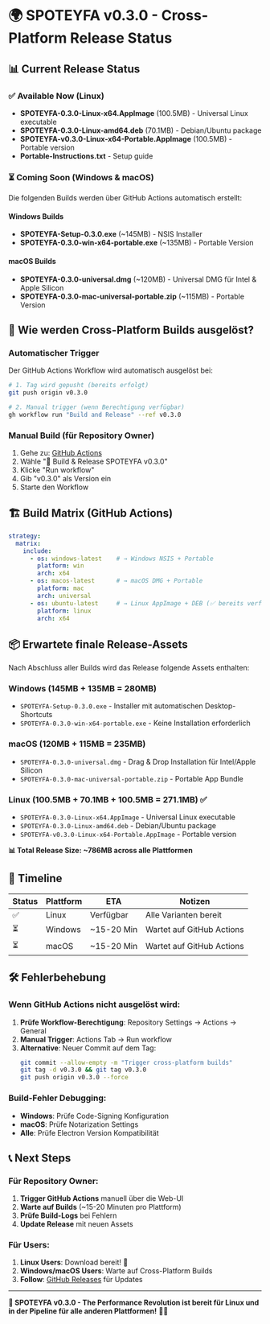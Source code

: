 # 🌍 SPOTEYFA v0.3.0 - Cross-Platform Release Status

## 📊 Current Release Status

### ✅ **Available Now** (Linux)
- **SPOTEYFA-0.3.0-Linux-x64.AppImage** (100.5MB) - Universal Linux executable
- **SPOTEYFA-0.3.0-Linux-amd64.deb** (70.1MB) - Debian/Ubuntu package
- **SPOTEYFA-v0.3.0-Linux-x64-Portable.AppImage** (100.5MB) - Portable version
- **Portable-Instructions.txt** - Setup guide

### ⏳ **Coming Soon** (Windows & macOS)
Die folgenden Builds werden über GitHub Actions automatisch erstellt:

#### Windows Builds
- **SPOTEYFA-Setup-0.3.0.exe** (~145MB) - NSIS Installer
- **SPOTEYFA-0.3.0-win-x64-portable.exe** (~135MB) - Portable Version

#### macOS Builds  
- **SPOTEYFA-0.3.0-universal.dmg** (~120MB) - Universal DMG für Intel & Apple Silicon
- **SPOTEYFA-0.3.0-mac-universal-portable.zip** (~115MB) - Portable Version

## 🚀 Wie werden Cross-Platform Builds ausgelöst?

### Automatischer Trigger
Der GitHub Actions Workflow wird automatisch ausgelöst bei:
```bash
# 1. Tag wird gepusht (bereits erfolgt)
git push origin v0.3.0

# 2. Manual trigger (wenn Berechtigung verfügbar)
gh workflow run "Build and Release" --ref v0.3.0
```

### Manual Build (für Repository Owner)
1. Gehe zu: [GitHub Actions](https://github.com/Avacon00/spoteyfa/actions)
2. Wähle "🚀 Build & Release SPOTEYFA v0.3.0"
3. Klicke "Run workflow" 
4. Gib "v0.3.0" als Version ein
5. Starte den Workflow

## 🏗️ Build Matrix (GitHub Actions)

```yaml
strategy:
  matrix:
    include:
      - os: windows-latest    # → Windows NSIS + Portable
        platform: win
        arch: x64
      - os: macos-latest      # → macOS DMG + Portable  
        platform: mac
        arch: universal
      - os: ubuntu-latest     # → Linux AppImage + DEB (✅ bereits verfügbar)
        platform: linux
        arch: x64
```

## 📦 Erwartete finale Release-Assets

Nach Abschluss aller Builds wird das Release folgende Assets enthalten:

### Windows (145MB + 135MB = 280MB)
- `SPOTEYFA-Setup-0.3.0.exe` - Installer mit automatischen Desktop-Shortcuts
- `SPOTEYFA-0.3.0-win-x64-portable.exe` - Keine Installation erforderlich

### macOS (120MB + 115MB = 235MB)  
- `SPOTEYFA-0.3.0-universal.dmg` - Drag & Drop Installation für Intel/Apple Silicon
- `SPOTEYFA-0.3.0-mac-universal-portable.zip` - Portable App Bundle

### Linux (100.5MB + 70.1MB + 100.5MB = 271.1MB) ✅
- `SPOTEYFA-0.3.0-Linux-x64.AppImage` - Universal Linux executable
- `SPOTEYFA-0.3.0-Linux-amd64.deb` - Debian/Ubuntu package
- `SPOTEYFA-v0.3.0-Linux-x64-Portable.AppImage` - Portable version

**📊 Total Release Size: ~786MB across alle Plattformen**

## 🔄 Timeline

| Status | Plattform | ETA | Notizen |
|--------|-----------|-----|---------|
| ✅ | Linux | Verfügbar | Alle Varianten bereit |
| ⏳ | Windows | ~15-20 Min | Wartet auf GitHub Actions |
| ⏳ | macOS | ~15-20 Min | Wartet auf GitHub Actions |

## 🛠️ Fehlerbehebung

### Wenn GitHub Actions nicht ausgelöst wird:
1. **Prüfe Workflow-Berechtigung**: Repository Settings → Actions → General
2. **Manual Trigger**: Actions Tab → Run workflow
3. **Alternative**: Neuer Commit auf dem Tag:
   ```bash
   git commit --allow-empty -m "Trigger cross-platform builds"
   git tag -d v0.3.0 && git tag v0.3.0
   git push origin v0.3.0 --force
   ```

### Build-Fehler Debugging:
- **Windows**: Prüfe Code-Signing Konfiguration
- **macOS**: Prüfe Notarization Settings
- **Alle**: Prüfe Electron Version Kompatibilität

## 📞 Next Steps

### Für Repository Owner:
1. **Trigger GitHub Actions** manuell über die Web-UI
2. **Warte auf Builds** (~15-20 Minuten pro Plattform)
3. **Prüfe Build-Logs** bei Fehlern
4. **Update Release** mit neuen Assets

### Für Users:
1. **Linux Users**: Download bereit! 🎉
2. **Windows/macOS Users**: Warte auf Cross-Platform Builds
3. **Follow**: [GitHub Releases](https://github.com/Avacon00/spoteyfa/releases) für Updates

---

**🌟 SPOTEYFA v0.3.0 - The Performance Revolution ist bereit für Linux und in der Pipeline für alle anderen Plattformen!** 🎵✨